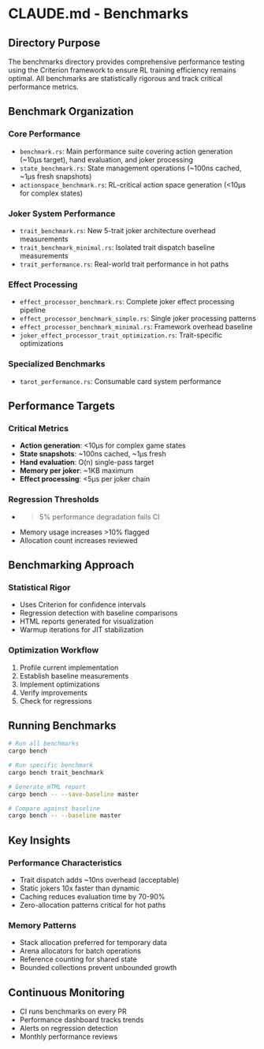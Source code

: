 # CLAUDE.md - Benchmarks

## Directory Purpose

The benchmarks directory provides comprehensive performance testing using the Criterion framework to ensure RL training efficiency remains optimal. All benchmarks are statistically rigorous and track critical performance metrics.

## Benchmark Organization

### Core Performance
- `benchmark.rs`: Main performance suite covering action generation (~10μs target), hand evaluation, and joker processing
- `state_benchmark.rs`: State management operations (~100ns cached, ~1μs fresh snapshots)
- `actionspace_benchmark.rs`: RL-critical action space generation (<10μs for complex states)

### Joker System Performance
- `trait_benchmark.rs`: New 5-trait joker architecture overhead measurements
- `trait_benchmark_minimal.rs`: Isolated trait dispatch baseline measurements
- `trait_performance.rs`: Real-world trait performance in hot paths

### Effect Processing
- `effect_processor_benchmark.rs`: Complete joker effect processing pipeline
- `effect_processor_benchmark_simple.rs`: Single joker processing patterns
- `effect_processor_benchmark_minimal.rs`: Framework overhead baseline
- `joker_effect_processor_trait_optimization.rs`: Trait-specific optimizations

### Specialized Benchmarks
- `tarot_performance.rs`: Consumable card system performance

## Performance Targets

### Critical Metrics
- **Action generation**: <10μs for complex game states
- **State snapshots**: ~100ns cached, ~1μs fresh
- **Hand evaluation**: O(n) single-pass target
- **Memory per joker**: ~1KB maximum
- **Effect processing**: <5μs per joker chain

### Regression Thresholds
- >5% performance degradation fails CI
- Memory usage increases >10% flagged
- Allocation count increases reviewed

## Benchmarking Approach

### Statistical Rigor
- Uses Criterion for confidence intervals
- Regression detection with baseline comparisons
- HTML reports generated for visualization
- Warmup iterations for JIT stabilization

### Optimization Workflow
1. Profile current implementation
2. Establish baseline measurements
3. Implement optimizations
4. Verify improvements
5. Check for regressions

## Running Benchmarks

```bash
# Run all benchmarks
cargo bench

# Run specific benchmark
cargo bench trait_benchmark

# Generate HTML report
cargo bench -- --save-baseline master

# Compare against baseline
cargo bench -- --baseline master
```

## Key Insights

### Performance Characteristics
- Trait dispatch adds ~10ns overhead (acceptable)
- Static jokers 10x faster than dynamic
- Caching reduces evaluation time by 70-90%
- Zero-allocation patterns critical for hot paths

### Memory Patterns
- Stack allocation preferred for temporary data
- Arena allocators for batch operations
- Reference counting for shared state
- Bounded collections prevent unbounded growth

## Continuous Monitoring

- CI runs benchmarks on every PR
- Performance dashboard tracks trends
- Alerts on regression detection
- Monthly performance reviews
